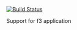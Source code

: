 
[![Build Status](https://travis-ci.org/letitrun/f3support.svg?branch=master)](https://travis-ci.org/letitrun/f3support)

Support for f3 application
